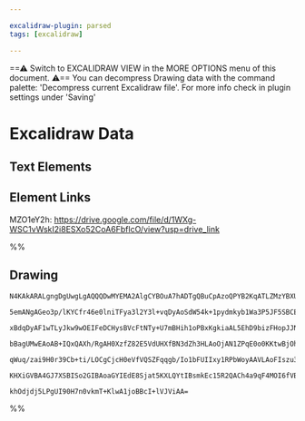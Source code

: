 ```yaml
---

excalidraw-plugin: parsed
tags: [excalidraw]

---
```

==⚠  Switch to EXCALIDRAW VIEW in the MORE OPTIONS menu of this document. ⚠== You can decompress Drawing data with the command palette: 'Decompress current Excalidraw file'. For more info check in plugin settings under 'Saving'



# Excalidraw Data

## Text Elements
## Element Links
MZO1eY2h: https://drive.google.com/file/d/1WXg-WSC1vWskI2i8ESXo52CoA6FbflcO/view?usp=drive_link

%%
## Drawing
```compressed-json
N4KAkARALgngDgUwgLgAQQQDwMYEMA2AlgCYBOuA7hADTgQBuCpAzoQPYB2KqATLZMzYBXUtiRoIACyhQ4zZAHoFAc0JRJQgEYA6bGwC2CgF7N6hbEcK4OCtptbErHALRY8RMpWdx8Q1TdIEfARcZgRmBShcZQUebQAObQBmGjoghH0EDihmbgBtcDBQMBKIEm4IAFkALQB5AEYEAE0eSVSSyFhECozNBGJiXE1g9tLMbmcAVgAWAE4E6Z5JgHZ4

5emANgAGeo3p/lKYCfr46e0lniTFya3l2Y3l+vqDyAoSdW54k+1pydmkyb1Wa3P5JF5SBCEZTSbgbeJJBJwm7xHhbeKzeqTeLg6zKEZoLbg5hQUhsADWCAAwmx8GxSBUAMSNZlIcGaXDYMnKUlCDjEam0+kSEnWZhwXCBbKjSAAM0I+HwAGVYPj0IIPNKIMTSRSAOrvNpoPiFAQk8kIZUwVVamnlcE86EccK5NDPE0QNji7BqI6uraE93c4RwACS

xBdqDyAF1wTLyJkw9wOEIFeDCHysBVcFtNTy+U7mBHih1oPBxKgkiaAL5EhD9bizFHopJJNHgxgsdhcNBJOHtpisTgAOU4Ygbyx4s0mGw2lzTzAAIukoPW0DKCGE2cI+QBRYKZbIR6PgoRwQYr4jcerrLb/RuY+7LcFEDhkirSWTyJRkQiMbTKNg2DxBBdAMBQ5WCBRiAUepdQADWUZxdUVSl6noXVmDJEMeEIeId0VOC2EmHhqQAQQ2AAxTQZXw

bBagUMwEAoAB+IQxQAXh/RgAH0XzfZ82E5VdUHXfBN3dZh3HLAoOjAN1ZPqE0o0KKtwBjOhcDgOBlVwFduGLaBJAycsICIaEoFGBhCCYgAhDkuTzfkaTpRkZTc9zLOwERJSgEMV30ZUdSpZyhXQJkEBZTzvKyXz/Lszkg15JzBQqEUODFCUYqi0gfL8jIKPlJUVRM9U7UKCAvJymK8oCs09QNbhjVKSrcv8wLzUta1SsvA4Kui7IaoAJWER1nSvX

qWuq/zai9H0r39Cb+ti/LOCgCjcH0eVfVQSZFqqgb/Io1bFUIIxy1RPbWoyAAVLAoFIszu3QYIZQsy6poyHTSHunK2AoIzcEvNBk1TcrJoOjIdz5Ujfv+kIgfQCVSSod6If0GHkeussKkcyzJNJBU4O4FYtm0WZliScn4g2YFex4J9yvxml8CabhFnmJJlmnW9ZkueENgBXqjEA/R9PdegCCEct6m0HmNixFTUeW/RhqSgsIwgXHeu5EgTrOxqA1

KHXiGVBA4GJ7XSBISo2GIBAoaGYIEdE8Sjat5KXLQYtIBsmkEc15R2QACh4a9qF4MOI6fVBScmABKTVBoQZQUwlHHA9wEPW3Dy5CV4bOY+0eOIEVsGlvaikZqgLsIxB/BerjDaECTjMrY4ZQxZLLJHeEkkpfBbAiHNtA+4QcEOCb7hR/BYQoBfctR9L0o7AAKwQbAckVCe4Btu2HeGYSXbH8qOWrxhrsA/BO9KLoSvSDeu01LziQMLHumBlN6/dW

khOdjdj5LPgUI90H7n0vkmT+KlwA1joBBcI+lVJViAA=
```
%%